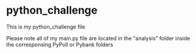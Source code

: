 # python_challenge

This is my python_challenge file 

Please note all of my main.py file are located in the "analysis" folder inside the corresponsing PyPoll or Pybank folders


